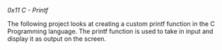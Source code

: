 *0x11 C - Printf*

The following project looks at creating a custom printf function in the C Programming language. The printf function is used to take in input and display it as output on the screen.
